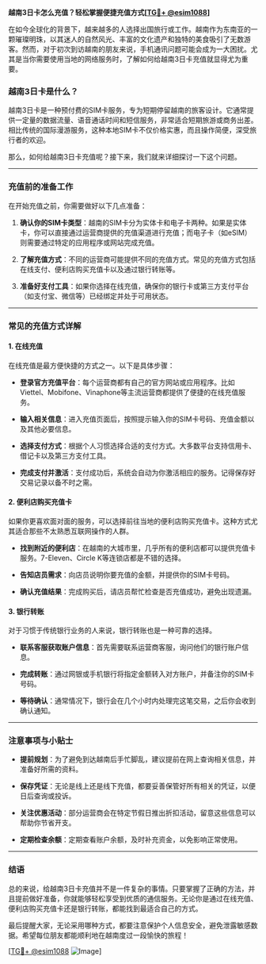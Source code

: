 **越南3日卡怎么充值？轻松掌握便捷充值方式[[TG💪+ @esim1088](https://t.me/s/esim1088)]**

在如今全球化的背景下，越来越多的人选择出国旅行或工作。越南作为东南亚的一颗璀璨明珠，以其迷人的自然风光、丰富的文化遗产和独特的美食吸引了无数游客。然而，对于初次到访越南的朋友来说，手机通讯问题可能会成为一大困扰。尤其是当你需要使用当地的网络服务时，了解如何给越南3日卡充值就显得尤为重要。

### 越南3日卡是什么？

越南3日卡是一种预付费的SIM卡服务，专为短期停留越南的旅客设计。它通常提供一定量的数据流量、语音通话时间和短信服务，非常适合短期旅游或商务出差。相比传统的国际漫游服务，这种本地SIM卡不仅价格实惠，而且操作简便，深受旅行者的欢迎。

那么，如何给越南3日卡充值呢？接下来，我们就来详细探讨一下这个问题。

---

### 充值前的准备工作

在开始充值之前，你需要做好以下几点准备：

1. **确认你的SIM卡类型**：越南的SIM卡分为实体卡和电子卡两种。如果是实体卡，你可以直接通过运营商提供的充值渠道进行充值；而电子卡（如eSIM）则需要通过特定的应用程序或网站完成充值。
   
2. **了解充值方式**：不同的运营商可能提供不同的充值方式。常见的充值方式包括在线支付、便利店购买充值卡以及通过银行转账等。

3. **准备好支付工具**：如果你选择在线充值，确保你的银行卡或第三方支付平台（如支付宝、微信等）已经绑定并处于可用状态。

---

### 常见的充值方式详解

#### 1. 在线充值

在线充值是最方便快捷的方式之一。以下是具体步骤：

- **登录官方充值平台**：每个运营商都有自己的官方网站或应用程序。比如Viettel、Mobifone、Vinaphone等主流运营商都提供了便捷的在线充值服务。
  
- **输入相关信息**：进入充值页面后，按照提示输入你的SIM卡号码、充值金额以及其他必要信息。

- **选择支付方式**：根据个人习惯选择合适的支付方式。大多数平台支持信用卡、借记卡以及第三方支付工具。

- **完成支付并激活**：支付成功后，系统会自动为你激活相应的服务。记得保存好交易记录以备不时之需。

#### 2. 便利店购买充值卡

如果你更喜欢面对面的服务，可以选择前往当地的便利店购买充值卡。这种方式尤其适合那些不太熟悉互联网操作的人群。

- **找到附近的便利店**：在越南的大城市里，几乎所有的便利店都可以提供充值卡服务。7-Eleven、Circle K等连锁店都是不错的选择。

- **告知店员需求**：向店员说明你要充值的金额，并提供你的SIM卡号码。

- **确认充值结果**：完成购买后，请店员帮忙检查是否充值成功，避免出现遗漏。

#### 3. 银行转账

对于习惯于传统银行业务的人来说，银行转账也是一种可靠的选择。

- **联系客服获取账户信息**：首先需要联系运营商客服，询问他们的银行账户信息。

- **完成转账**：通过网银或手机银行将指定金额转入对方账户，并备注你的SIM卡号码。

- **等待确认**：通常情况下，银行会在几个小时内处理完这笔交易，之后你会收到确认通知。

---

### 注意事项与小贴士

- **提前规划**：为了避免到达越南后手忙脚乱，建议提前在网上查询相关信息，并准备好所需的资料。

- **保存凭证**：无论是线上还是线下充值，都要妥善保管好所有相关的凭证，以便日后查询或投诉。

- **关注优惠活动**：部分运营商会在特定节假日推出折扣活动，留意这些信息可以帮助你节省开支。

- **定期检查余额**：定期查看账户余额，及时补充资金，以免影响正常使用。

---

### 结语

总的来说，给越南3日卡充值并不是一件复杂的事情。只要掌握了正确的方法，并且提前做好准备，你就能够轻松享受到优质的通信服务。无论你是通过在线充值、便利店购买充值卡还是银行转账，都能找到最适合自己的方式。

最后提醒大家，无论采用哪种方式，都要注意保护个人信息安全，避免泄露敏感数据。希望每位朋友都能顺利地在越南度过一段愉快的旅程！

[[TG💪+ @esim1088](https://t.me/s/esim1088) ![Image](https://i.postimg.cc/4NQfJmqS/Snipaste-2025-05-13-00-14-12.png)]